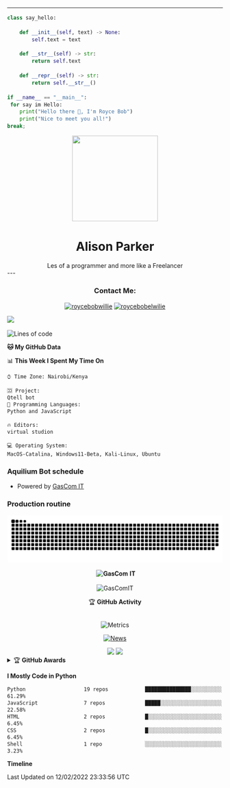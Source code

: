 <!--
___
![Metrics](https://github.com/gascomit/gascomit/blob/beta/github-metrics.svg)
___
-->
<!--
[![ReadMe Card](https://github-readme-stats.vercel.app/api/pin/?username=gascomit&repo=Qtell&theme=auto)](https://github.com/mhankbarbar/termux-wabot)
-->

---
```python
class say_hello:

    def __init__(self, text) -> None:
        self.text = text

    def __str__(self) -> str:
        return self.text

    def __repr__(self) -> str:
        return self.__str__()

if __name__ == "__main__":
 for say im Hello:
    print("Hello there 👋, I'm Royce Bob")
    print("Nice to meet you all!")
break;
```
<div align="center">
  <a href="https://gascomi.github.io"><span class="avatar"><img width='200' height='200'  src="https://i.postimg.cc/GtQgX45F/photo.jpg" alt=""> </a></span>
  <h1>Alison Parker</h1>
</div>

<div align="center">
<h7> Les of a programmer and more like a Freelancer </h7>
</div>
---
<h3 align="center">Contact Me:</h3>
<p align="center">
<a href="#" target="blank"><img align="center" src="https://cdn.jsdelivr.net/npm/simple-icons@3.0.1/icons/twitter.svg" alt="roycebobwillie" height="30" width="40" /></a>
<a href="https://instagram.com/roycebobelwillie" target="blank"><img align="center" src="https://cdn.jsdelivr.net/npm/simple-icons@3.0.1/icons/instagram.svg" alt="roycebobelwilie" height="30" width="40" /></a>
</p>

<!--START_SECTION:waka-->
<img src="https://komarev.com/ghpvc/?username=gascomit&label=Profile%20views&color=ff69b4&label=Profile+Views&style=plastic">

![Lines of code](https://img.shields.io/badge/From%20Hello%20World%20I%27ve%20Written-4%20thousand%20lines%20of%20code-blue)

**🐱 My GitHub Data** 


📊 **This Week I Spent My Time On** 

```text
⌚︎ Time Zone: Nairobi/Kenya

🈁 Project:
Qtell bot
💬 Programming Languages: 
Python and JavaScript

🔥 Editors: 
virtual studion

💻 Operating System: 
MacOS-Catalina, Windows11-Beta, Kali-Linux, Ubuntu

```
### Aquilium Bot schedule
- Powered by [GasCom IT](https://github.com/gascomit)

### Production routine 

 <div align="center">

 [![Run on Replit](https://github.com/Platane/snk/raw/output/github-contribution-grid-snake.svg)](https://youtu.be/qpDeM1pjbJw)
 
 <div align="left">
<!--
<h3 align="left">Languages and Tools:</h3>
<p align="left"> <a href="https://www.gnu.org/software/bash/" target="_blank"> <img src="https://www.vectorlogo.zone/logos/gnu_bash/gnu_bash-icon.svg" alt="bash" width="40" height="40"/> </a> <a href="https://www.blender.org/" target="_blank"> <img src="https://download.blender.org/branding/community/blender_community_badge_white.svg" alt="blender" width="40" height="40"/> </a> <a href="https://www.docker.com/" target="_blank"> <img src="https://raw.githubusercontent.com/devicons/devicon/master/icons/docker/docker-original-wordmark.svg" alt="docker" width="40" height="40"/> </a> <a href="https://cloud.google.com" target="_blank"> <img src="https://www.vectorlogo.zone/logos/google_cloud/google_cloud-icon.svg" alt="gcp" width="40" height="40"/> </a> <a href="https://grafana.com" target="_blank"> <img src="https://www.vectorlogo.zone/logos/grafana/grafana-icon.svg" alt="grafana" width="40" height="40"/> </a> <a href="https://heroku.com" target="_blank"> <img src="https://www.vectorlogo.zone/logos/heroku/heroku-icon.svg" alt="heroku" width="40" height="40"/> </a> <a href="https://www.w3.org/html/" target="_blank"> <img src="https://raw.githubusercontent.com/devicons/devicon/master/icons/html5/html5-original-wordmark.svg" alt="html5" width="40" height="40"/> </a> <a href="https://www.adobe.com/in/products/illustrator.html" target="_blank"> <img src="https://www.vectorlogo.zone/logos/adobe_illustrator/adobe_illustrator-icon.svg" alt="illustrator" width="40" height="40"/> </a> <a href="https://developer.mozilla.org/en-US/docs/Web/JavaScript" target="_blank"> <img src="https://raw.githubusercontent.com/devicons/devicon/master/icons/javascript/javascript-original.svg" alt="javascript" width="40" height="40"/> </a> <a href="https://www.linux.org/" target="_blank"> <img src="https://raw.githubusercontent.com/devicons/devicon/master/icons/linux/linux-original.svg" alt="linux" width="40" height="40"/> </a> <a href="https://nodejs.org" target="_blank"> <img src="https://raw.githubusercontent.com/devicons/devicon/master/icons/nodejs/nodejs-original-wordmark.svg" alt="nodejs" width="40" height="40"/> </a> 
<a href="https://www.postgresql.org" target="_blank"> <img src="https://raw.githubusercontent.com/devicons/devicon/master/icons/postgresql/postgresql-original-wordmark.svg" alt="postgresql" width="40" height="40"/> </a>
 <a href="https://www.python.org" target="_blank"> <img src="https://raw.githubusercontent.com/devicons/devicon/master/icons/python/python-original.svg" alt="python" width="40" height="40"/> </a> 
<a href="https://unrealengine.com/" target="_blank"> <img src="https://raw.githubusercontent.com/kenangundogan/fontisto/036b7eca71aab1bef8e6a0518f7329f13ed62f6b/icons/svg/brand/unreal-engine.svg" alt="unreal" width="40" height="40"/> </a> </p>

<p><img align="center" src="https://github-readme-stats.vercel.app/api/top-langs?username=phaticusthiccy&show_icons=true&layout=compact&theme=nightowl" alt="𝐆𝐚𝐬 𝐂𝐨𝐦 𝐈𝐓" /></p>
-->
<div align="center">
<p>&nbsp;<img align="center" src="https://github-readme-stats.vercel.app/api?username=gascomit&show_icons=true&theme=nightowl" alt="𝐆𝐚𝐬𝐂𝐨𝐦 𝐈𝐓" /></p>

<p><img align="center" src="https://github-readme-streak-stats.herokuapp.com/?user=gascomit&theme=nightowl" alt="GasComIT" /></p>
</details> </div>

<div align="center">
    <summary>&#127942 <b>GitHub Activity</b></summary><br/>

![Metrics](https://metrics.lecoq.io/gascomit?template=classic&followup=1&isocalendar=1&languages=1&isocalendar.duration=half-year&config.timezone=Africa%2FKenya)

[![News](https://github-readme-stats.vercel.app/api/pin/?username=gascomit&repo=Qtell)](https://github.com/gascomit/qtell)

</div>
<div align="center">
 <tr>
        <td align="center"><img src="https://github-readme-stats.vercel.app/api/top-langs/?username=gascomit&theme=radical&layout=compact" /></td>
    </tr>
    <tr>
        <td align="center"><img src="http://open.spotify.com/track/6rqhFgbbKwnb9MLmUQDhG6&cover_image=false)" /></td>
    </tr>
  </div>

<details>
    <summary>&#127942 <b>GitHub Awards</b></summary><br/>

![Github Trophy](https://github-profile-trophy.vercel.app/?username=gascomit)

</details>
    
**I Mostly Code in Python** 

```text
Python                   19 repos            ███████████████░░░░░░░░░░   61.29% 
JavaScript               7 repos             █████░░░░░░░░░░░░░░░░░░░░   22.58% 
HTML                     2 repos             █░░░░░░░░░░░░░░░░░░░░░░░░   6.45% 
CSS                      2 repos             █░░░░░░░░░░░░░░░░░░░░░░░░   6.45% 
Shell                    1 repo              ░░░░░░░░░░░░░░░░░░░░░░░░░   3.23%

```


**Timeline**

 

 Last Updated on 12/02/2022 23:33:56 UTC
<!--END_SECTION:waka-->
